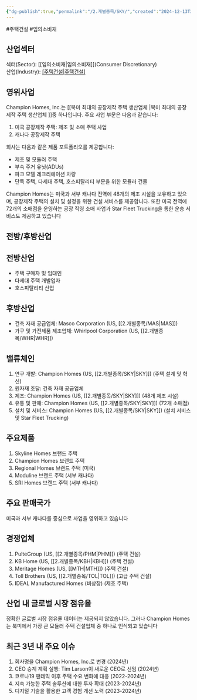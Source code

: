 ```yaml
---
{"dg-publish":true,"permalink":"/2.개별종목/SKY/","created":"2024-12-13T21:49:20.980+09:00","updated":"2025-07-29T21:37:05.189+09:00"}
---
```


#주택건설 #임의소비재 

## 산업섹터

섹터(Sector): [[임의소비재\|임의소비재]](Consumer Discretionary)  
산업(Industry): [[주택건설\|주택건설]](Homebuilding)

## 영위사업

Champion Homes, Inc.는 [[북미 최대의 공장제작 주택 생산업체 \|북미 최대의 공장제작 주택 생산업체 ]]중 하나입니다. 주요 사업 부문은 다음과 같습니다:

1. 미국 공장제작 주택: 제조 및 소매 주택 사업
2. 캐나다 공장제작 주택

회사는 다음과 같은 제품 포트폴리오를 제공합니다:

- 제조 및 모듈러 주택
- 부속 주거 유닛(ADUs)
- 파크 모델 레크리에이션 차량
- 단독 주택, 다세대 주택, 호스피탈리티 부문을 위한 모듈러 건물

Champion Homes는 미국과 서부 캐나다 전역에 48개의 제조 시설을 보유하고 있으며, 공장제작 주택의 설치 및 설정을 위한 건설 서비스를 제공합니다. 또한 미국 전역에 72개의 소매점을 운영하는 공장 직영 소매 사업과 Star Fleet Trucking을 통한 운송 서비스도 제공하고 있습니다

## 전방/후방산업

## 전방산업

- 주택 구매자 및 임대인
- 다세대 주택 개발업자
- 호스피탈리티 산업

## 후방산업

- 건축 자재 공급업체: Masco Corporation (US, [[2.개별종목/MAS\|MAS]])
- 가구 및 가전제품 제조업체: Whirlpool Corporation (US, [[2.개별종목/WHR\|WHR]])

## 밸류체인

1. 연구 개발: Champion Homes (US, [[2.개별종목/SKY\|SKY]]) (주택 설계 및 혁신)
2. 원자재 조달: 건축 자재 공급업체
3. 제조: Champion Homes (US, [[2.개별종목/SKY\|SKY]]) (48개 제조 시설)
4. 유통 및 판매: Champion Homes (US, [[2.개별종목/SKY\|SKY]]) (72개 소매점)
5. 설치 및 서비스: Champion Homes (US, [[2.개별종목/SKY\|SKY]]) (설치 서비스 및 Star Fleet Trucking)

## 주요제품

1. Skyline Homes 브랜드 주택
2. Champion Homes 브랜드 주택
3. Regional Homes 브랜드 주택 (미국)
4. Moduline 브랜드 주택 (서부 캐나다)
5. SRI Homes 브랜드 주택 (서부 캐나다)

## 주요 판매국가

미국과 서부 캐나다를 중심으로 사업을 영위하고 있습니다

## 경쟁업체

1. PulteGroup (US, [[2.개별종목/PHM\|PHM]]) (주택 건설)
2. KB Home (US, [[2.개별종목/KBH\|KBH]]) (주택 건설)
3. Meritage Homes (US, [[MTH\|MTH]]) (주택 건설)
4. Toll Brothers (US, [[2.개별종목/TOL\|TOL]]) (고급 주택 건설)
5. IDEAL Manufactured Homes (비상장) (제조 주택)

## 산업 내 글로벌 시장 점유율

정확한 글로벌 시장 점유율 데이터는 제공되지 않았습니다. 그러나 Champion Homes는 북미에서 가장 큰 모듈러 주택 건설업체 중 하나로 인식되고 있습니다

## 최근 3년 내 주요 이슈

1. 회사명을 Champion Homes, Inc.로 변경 (2024년)
2. CEO 승계 계획 실행: Tim Larson이 새로운 CEO로 선임 (2024년)
3. 코로나19 팬데믹 이후 주택 수요 변화에 대응 (2022-2024년)
4. 지속 가능한 주택 솔루션에 대한 투자 확대 (2023-2024년)
5. 디지털 기술을 활용한 고객 경험 개선 노력 (2023-2024년)